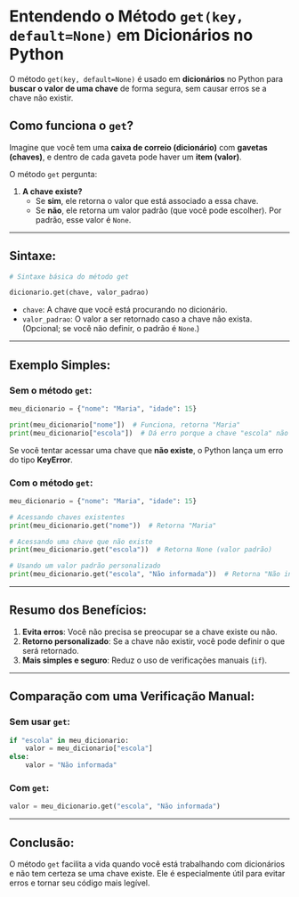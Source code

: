 # Entendendo o Método `get(key, default=None)` em Dicionários no Python

O método `get(key, default=None)` é usado em **dicionários** no Python para **buscar o valor de uma chave** de forma segura, sem causar erros se a chave não existir.

## Como funciona o `get`?

Imagine que você tem uma **caixa de correio (dicionário)** com **gavetas (chaves)**, e dentro de cada gaveta pode haver um **item (valor)**.

O método `get` pergunta:
1. **A chave existe?**
   - Se **sim**, ele retorna o valor que está associado a essa chave.
   - Se **não**, ele retorna um valor padrão (que você pode escolher). Por padrão, esse valor é `None`.

---

## Sintaxe:
```python
# Sintaxe básica do método get

dicionario.get(chave, valor_padrao)
```
- `chave`: A chave que você está procurando no dicionário.
- `valor_padrao`: O valor a ser retornado caso a chave não exista. (Opcional; se você não definir, o padrão é `None`.)

---

## Exemplo Simples:

### Sem o método `get`:
```python
meu_dicionario = {"nome": "Maria", "idade": 15}

print(meu_dicionario["nome"])  # Funciona, retorna "Maria"
print(meu_dicionario["escola"])  # Dá erro porque a chave "escola" não existe
```
Se você tentar acessar uma chave que **não existe**, o Python lança um erro do tipo **KeyError**.

### Com o método `get`:
```python
meu_dicionario = {"nome": "Maria", "idade": 15}

# Acessando chaves existentes
print(meu_dicionario.get("nome"))  # Retorna "Maria"

# Acessando uma chave que não existe
print(meu_dicionario.get("escola"))  # Retorna None (valor padrão)

# Usando um valor padrão personalizado
print(meu_dicionario.get("escola", "Não informada"))  # Retorna "Não informada"
```

---

## Resumo dos Benefícios:

1. **Evita erros**: Você não precisa se preocupar se a chave existe ou não.
2. **Retorno personalizado**: Se a chave não existir, você pode definir o que será retornado.
3. **Mais simples e seguro**: Reduz o uso de verificações manuais (`if`).

---

## Comparação com uma Verificação Manual:

### Sem usar `get`:
```python
if "escola" in meu_dicionario:
    valor = meu_dicionario["escola"]
else:
    valor = "Não informada"
```

### Com `get`:
```python
valor = meu_dicionario.get("escola", "Não informada")
```

---

## Conclusão:

O método `get` facilita a vida quando você está trabalhando com dicionários e não tem certeza se uma chave existe. Ele é especialmente útil para evitar erros e tornar seu código mais legível.
